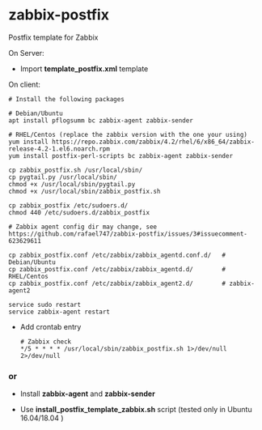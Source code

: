 # zabbix-postfix
Postfix template for Zabbix

On Server:
 * Import **template_postfix.xml** template
    
On client: 

    # Install the following packages
    
    # Debian/Ubuntu
    apt install pflogsumm bc zabbix-agent zabbix-sender
    
    # RHEL/Centos (replace the zabbix version with the one your using)
    yum install https://repo.zabbix.com/zabbix/4.2/rhel/6/x86_64/zabbix-release-4.2-1.el6.noarch.rpm
    yum install postfix-perl-scripts bc zabbix-agent zabbix-sender

    cp zabbix_postfix.sh /usr/local/sbin/
    cp pygtail.py /usr/local/sbin/
    chmod +x /usr/local/sbin/pygtail.py
    chmod +x /usr/local/sbin/zabbix_postfix.sh
    
    cp zabbix_postfix /etc/sudoers.d/
    chmod 440 /etc/sudoers.d/zabbix_postfix
    
    # Zabbix agent config dir may change, see https://github.com/rafael747/zabbix-postfix/issues/3#issuecomment-623629611

    cp zabbix_postfix.conf /etc/zabbix/zabbix_agentd.conf.d/   # Debian/Ubuntu
    cp zabbix_postfix.conf /etc/zabbix/zabbix_agentd.d/        # RHEL/Centos
    cp zabbix_postfix.conf /etc/zabbix/zabbix_agent2.d/        # zabbix-agent2
    
    service sudo restart
    service zabbix-agent restart
    
 * Add crontab entry
 
    ```
    # Zabbix check
    */5 * * * * /usr/local/sbin/zabbix_postfix.sh 1>/dev/null 2>/dev/null
    ```

 ### or

 * Install **zabbix-agent** and **zabbix-sender**
 
 * Use **install_postfix_template_zabbix.sh** script (tested only in Ubuntu 16.04/18.04 )
 
